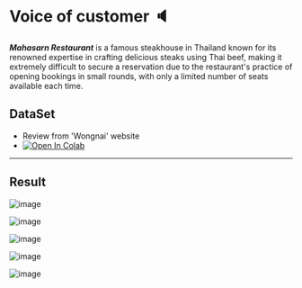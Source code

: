 # Voice of customer :speaker:

***Mahasarn Restaurant*** is a famous steakhouse in Thailand known for its renowned expertise in crafting delicious steaks using Thai beef, making it extremely difficult to secure a reservation due to the restaurant's practice of opening bookings in small rounds, with only a limited number of seats available each time.

## DataSet 
 - Review from 'Wongnai' website
 - [![Open In Colab](https://colab.research.google.com/assets/colab-badge.svg)](https://colab.research.google.com/drive/12oVey9EWQeLGvAJTDaAVE70Nk_Mju_qGm)

---

## Result 
![image](https://github.com/aeangwara/MADT-8101-Customer-Analytics/assets/126969270/8950fe5c-d0e1-4ad1-a69d-9cfa552cfe71)

![image](https://github.com/aeangwara/MADT-8101-Customer-Analytics/assets/126969270/25d5f618-ca06-48c1-8442-df1fbb540bba)

![image](https://github.com/aeangwara/MADT-8101-Customer-Analytics/assets/126969270/fb29b08c-779e-4f9d-9320-a9d4cdf439eb)

![image](https://github.com/aeangwara/MADT-8101-Customer-Analytics/assets/126969270/291287d4-9fac-4d58-ac84-4c737db988ff)

![image](https://github.com/aeangwara/MADT-8101-Customer-Analytics/assets/126969270/416c3787-bbc6-4dff-92df-e62e220fd42e)




